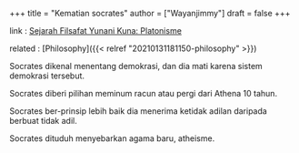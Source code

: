 +++
title = "Kematian socrates"
author = ["Wayanjimmy"]
draft = false
+++

link
: [Sejarah Filsafat Yunani Kuna: Platonisme](https://youtu.be/nR6kHaWvoyo)

related
: [Philosophy]({{< relref "20210131181150-philosophy" >}})

Socrates dikenal menentang demokrasi, dan dia mati karena sistem demokrasi tersebut.

Socrates diberi pilihan meminum racun atau pergi dari Athena 10 tahun.

Socrates ber-prinsip lebih baik dia menerima ketidak adilan daripada berbuat tidak adil.

Socrates dituduh menyebarkan agama baru, atheisme.
